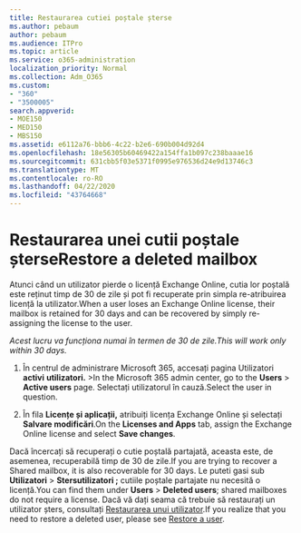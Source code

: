 ```yaml
---
title: Restaurarea cutiei poștale șterse
ms.author: pebaum
author: pebaum
ms.audience: ITPro
ms.topic: article
ms.service: o365-administration
localization_priority: Normal
ms.collection: Adm_O365
ms.custom:
- "360"
- "3500005"
search.appverid:
- MOE150
- MED150
- MBS150
ms.assetid: e6112a76-bbb6-4c22-b2e6-690b004d92d4
ms.openlocfilehash: 18e56305b60469422a154ffa1b097c238baaae16
ms.sourcegitcommit: 631cbb5f03e5371f0995e976536d24e9d13746c3
ms.translationtype: MT
ms.contentlocale: ro-RO
ms.lasthandoff: 04/22/2020
ms.locfileid: "43764668"
---
```

# <a name="restore-a-deleted-mailbox"></a><span data-ttu-id="696b4-102">Restaurarea unei cutii poștale șterse</span><span class="sxs-lookup"><span data-stu-id="696b4-102">Restore a deleted mailbox</span></span>

<span data-ttu-id="696b4-103">Atunci când un utilizator pierde o licență Exchange Online, cutia lor poștală este reținut timp de 30 de zile și pot fi recuperate prin simpla re-atribuirea licență la utilizator.</span><span class="sxs-lookup"><span data-stu-id="696b4-103">When a user loses an Exchange Online license, their mailbox is retained for 30 days and can be recovered by simply re-assigning the license to the user.</span></span>
  
 <span data-ttu-id="696b4-104">*Acest lucru va funcționa numai în termen de 30 de zile.*</span><span class="sxs-lookup"><span data-stu-id="696b4-104">*This will work only within 30 days.*</span></span>  
  
1. <span data-ttu-id="696b4-105">În centrul de administrare Microsoft 365, accesați pagina Utilizatori **activi** **utilizatori.** \></span><span class="sxs-lookup"><span data-stu-id="696b4-105">In the Microsoft 365 admin center, go to the **Users** \> **Active users** page.</span></span> <span data-ttu-id="696b4-106">Selectați utilizatorul în cauză.</span><span class="sxs-lookup"><span data-stu-id="696b4-106">Select the user in question.</span></span>

2. <span data-ttu-id="696b4-107">În fila **Licențe și aplicații,** atribuiți licența Exchange Online și selectați **Salvare modificări**.</span><span class="sxs-lookup"><span data-stu-id="696b4-107">On the **Licenses and Apps** tab, assign the Exchange Online license and select **Save changes**.</span></span>

<span data-ttu-id="696b4-108">Dacă încercați să recuperați o cutie poștală partajată, aceasta este, de asemenea, recuperabilă timp de 30 de zile.</span><span class="sxs-lookup"><span data-stu-id="696b4-108">If you are trying to recover a Shared mailbox, it is also recoverable for 30 days.</span></span> <span data-ttu-id="696b4-109">Le puteti gasi sub **Utilizatori** \> **Stersutilizatori ;** cutiile poștale partajate nu necesită o licență.</span><span class="sxs-lookup"><span data-stu-id="696b4-109">You can find them under **Users** \> **Deleted users**; shared mailboxes do not require a license.</span></span> <span data-ttu-id="696b4-110">Dacă vă dați seama că trebuie să restaurați un utilizator șters, consultați [Restaurarea unui utilizator](https://docs.microsoft.com/office365/admin/add-users/restore-user).</span><span class="sxs-lookup"><span data-stu-id="696b4-110">If you realize that you need to restore a deleted user, please see [Restore a user](https://docs.microsoft.com/office365/admin/add-users/restore-user).</span></span>
  